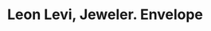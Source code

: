 ---
doi: 10.7916/D8SJ2XRG
date_other: unknown
date_other_textual: unknown
form: printed ephemera
genre:
- Envelopes
name:
- Leon Levi, Jeweler
object_in_context_url: https://biggert.cul.columbia.edu/items/view/ave_biggert_01772
subject_hierarchical_geographic:
- Baltimore, Maryland, United States
subject_name:
- Leon Levi, Jeweler
title: Leon Levi, Jeweler. Envelope
sort_title: Leon Levi, Jeweler. Envelope
call_number: ave_biggert_01772
coordinates:
- 39.28333333333333,-76.61666666666666
pid: ave_biggert_01772
identifiers: ave_biggert_01772
thumbnail: false
permalink: /biggert/ave_biggert_01772/
layout: iiif-image-page
---